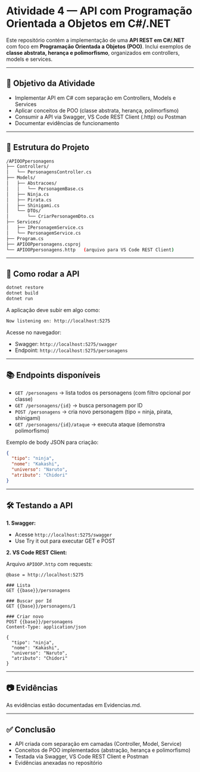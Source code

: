 # Atividade 4 — API com Programação Orientada a Objetos em C#/.NET

Este repositório contém a implementação de uma **API REST em C#/.NET** com foco em **Programação Orientada a Objetos (POO)**.
Inclui exemplos de **classe abstrata, herança e polimorfismo**, organizados em controllers, models e services.

---

## 📌 Objetivo da Atividade

- Implementar API em C# com separação em Controllers, Models e Services
- Aplicar conceitos de POO (classe abstrata, herança, polimorfismo)
- Consumir a API via Swagger, VS Code REST Client (.http) ou Postman
- Documentar evidências de funcionamento

---

## 📃 Estrutura do Projeto

```bash
/APIOOPpersonagens
├── Controllers/
│   └── PersonagensController.cs
├── Models/
│   ├── Abstracoes/
│   │   └── PersonagemBase.cs
│   ├── Ninja.cs
│   ├── Pirata.cs
│   ├── Shinigami.cs
│   └── DTOs/
│       └── CriarPersonagemDto.cs
├── Services/
│   ├── IPersonagemService.cs
│   └── PersonagemService.cs
├── Program.cs
├── APIOOPpersonagens.csproj
└── APIOOPpersonagens.http   (arquivo para VS Code REST Client)
```

---

## 🚀 Como rodar a API

```bash
dotnet restore
dotnet build
dotnet run
```

A aplicação deve subir em algo como:

```bash
Now listening on: http://localhost:5275
```

Acesse no navegador:

- Swagger: `http://localhost:5275/swagger`
- Endpoint: `http://localhost:5275/personagens`

---

## 📚 Endpoints disponíveis

- `GET /personagens` → lista todos os personagens (com filtro opcional por classe)
- `GET /personagens/{id}` → busca personagem por ID
- `POST /personagens` → cria novo personagem (tipo = ninja, pirata, shinigami)
- `GET /personagens/{id}/ataque` → executa ataque (demonstra polimorfismo)

Exemplo de body JSON para criação:

```json
{
  "tipo": "ninja",
  "nome": "Kakashi",
  "universo": "Naruto",
  "atributo": "Chidori"
}
```

---

## 🛠️ Testando a API

**1. Swagger:**

- Acesse ``http://localhost:5275/swagger``
- Use Try it out para executar GET e POST

**2. VS Code REST Client:**

Arquivo ``APIOOP.http`` com requests:

```http
@base = http://localhost:5275

### Lista
GET {{base}}/personagens

### Buscar por Id
GET {{base}}/personagens/1

### Criar novo
POST {{base}}/personagens
Content-Type: application/json

{
  "tipo": "ninja",
  "nome": "Kakashi",
  "universo": "Naruto",
  "atributo": "Chidori"
}
```

---

## 📷 Evidências

As evidências estão documentadas em Evidencias.md.

---

## ✅ Conclusão

- API criada com separação em camadas (Controller, Model, Service)
- Conceitos de POO implementados (abstração, herança e polimorfismo)
- Testada via Swagger, VS Code REST Client e Postman
- Evidências anexadas no repositório
